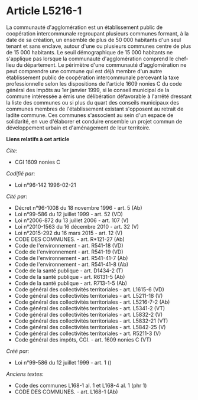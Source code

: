 # Article L5216-1

La communauté d'agglomération est un établissement public de coopération intercommunale regroupant plusieurs communes
formant, à la date de sa création, un ensemble de plus de 50 000 habitants d'un seul tenant et sans enclave, autour d'une ou
plusieurs communes centre de plus de 15 000 habitants. Le seuil démographique de 15 000 habitants ne s'applique pas lorsque
la communauté d'agglomération comprend le chef-lieu du département. Le périmètre d'une communauté d'agglomération ne peut
comprendre une commune qui est déjà membre d'un autre établissement public de coopération intercommunale percevant la taxe
professionnelle selon les dispositions de l'article 1609 nonies C du code général des impôts au 1er janvier 1999, si le
conseil municipal de la commune intéressée a émis une délibération défavorable à l'arrêté dressant la liste des communes ou
si plus du quart des conseils municipaux des communes membres de l'établissement existant s'opposent au retrait de ladite
commune. Ces communes s'associent au sein d'un espace de solidarité, en vue d'élaborer et conduire ensemble un projet commun
de développement urbain et d'aménagement de leur territoire.

**Liens relatifs à cet article**

_Cite_:

  - CGI 1609 nonies C

_Codifié par_:

  - Loi n°96-142 1996-02-21

_Cité par_:

  - Décret n°96-1008 du 18 novembre 1996 - art. 5 (Ab)
  - Loi n°99-586 du 12 juillet 1999 - art. 52 (VD)
  - Loi n°2006-872 du 13 juillet 2006 - art. 107 (V)
  - Loi n°2010-1563 du 16 décembre 2010 - art. 32 (V)
  - Loi n°2015-292 du 16 mars 2015 - art. 12 (V)
  - CODE DES COMMUNES. - art. R*121-27 (Ab)
  - Code de l'environnement - art. R541-18 (VD)
  - Code de l'environnement - art. R541-19 (VD)
  - Code de l'environnement - art. R541-41-7 (Ab)
  - Code de l'environnement - art. R541-41-8 (Ab)
  - Code de la santé publique - art. D1434-2 (T)
  - Code de la santé publique - art. R6131-5 (Ab)
  - Code de la santé publique - art. R713-1-5 (Ab)
  - Code général des collectivités territoriales - art. L1615-6 (VD)
  - Code général des collectivités territoriales - art. L5211-18 (V)
  - Code général des collectivités territoriales - art. L5216-7-2 (Ab)
  - Code général des collectivités territoriales - art. L5341-2 (VT)
  - Code général des collectivités territoriales - art. L5832-2 (V)
  - Code général des collectivités territoriales - art. L5832-21 (VT)
  - Code général des collectivités territoriales - art. L5842-25 (V)
  - Code général des collectivités territoriales - art. R5211-3 (V)
  - Code général des impôts, CGI. - art. 1609 nonies C (VT)

_Créé par_:

  - Loi n°99-586 du 12 juillet 1999 - art. 1 ()

_Anciens textes_:

  - Code des communes L168-1 al. 1 et L168-4 al. 1 (phr 1)
  - CODE DES COMMUNES. - art. L168-1 (Ab)
